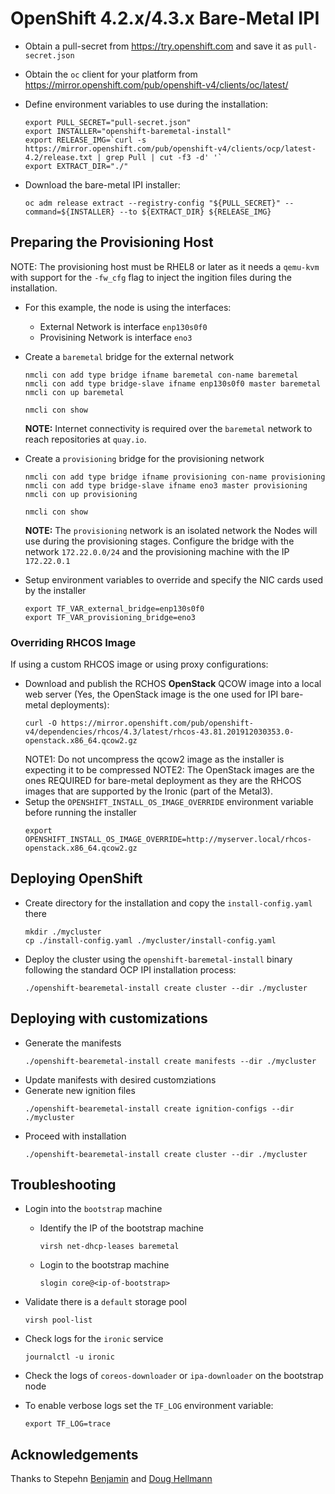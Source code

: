 # OpenShift 4.2.x/4.3.x Bare-Metal IPI

- Obtain a pull-secret from https://try.openshift.com and save it as `pull-secret.json`
- Obtain the `oc` client for your platform from https://mirror.openshift.com/pub/openshift-v4/clients/oc/latest/

- Define environment variables to use during the installation:
    ```
    export PULL_SECRET="pull-secret.json"
    export INSTALLER="openshift-baremetal-install"
    export RELEASE_IMG=`curl -s https://mirror.openshift.com/pub/openshift-v4/clients/ocp/latest-4.2/release.txt | grep Pull | cut -f3 -d' '`
    export EXTRACT_DIR="./"
    ```
- Download the bare-metal IPI installer:
    ```
    oc adm release extract --registry-config "${PULL_SECRET}" --command=${INSTALLER} --to ${EXTRACT_DIR} ${RELEASE_IMG}
    ```

## Preparing the Provisioning Host

NOTE: The provisioning host must be RHEL8 or later as it needs a `qemu-kvm` with support for the `-fw_cfg` flag to inject the ingition files during the installation.

- For this example, the node is using the interfaces:
  - External Network is interface `enp130s0f0`
  - Provisining Network is interface `eno3`


- Create a `baremetal` bridge for the external network
    ```
    nmcli con add type bridge ifname baremetal con-name baremetal
    nmcli con add type bridge-slave ifname enp130s0f0 master baremetal
    nmcli con up baremetal

    nmcli con show
    ```
    **NOTE:** Internet connectivity is required over the `baremetal` network to reach repositories at `quay.io`.


- Create a `provisioning` bridge for the provisioning network
    ```
    nmcli con add type bridge ifname provisioning con-name provisioning
    nmcli con add type bridge-slave ifname eno3 master provisioning
    nmcli con up provisioning

    nmcli con show
    ```
    **NOTE:** The `provisioning` network is an isolated network the Nodes will use during the provisioning stages. Configure the bridge with the network `172.22.0.0/24` and the provisioning machine with the IP `172.22.0.1`

- Setup environment variables to override and specify the NIC cards used by the installer
    ```
    export TF_VAR_external_bridge=enp130s0f0
    export TF_VAR_provisioning_bridge=eno3
    ```

### Overriding RHCOS Image
If using a custom RHCOS image or using proxy configurations:

- Download and publish the RCHOS **OpenStack** QCOW image into a local web server (Yes, the OpenStack image is the one used for IPI bare-metal deployments):
    ```
    curl -O https://mirror.openshift.com/pub/openshift-v4/dependencies/rhcos/4.3/latest/rhcos-43.81.201912030353.0-openstack.x86_64.qcow2.gz
    ```
    NOTE1: Do not uncompress the qcow2 image as the installer is expecting it to be compressed
    NOTE2: The OpenStack images are the ones REQUIRED for bare-metal deployment as they are the RHCOS images that are supported by the Ironic (part of the Metal3).
- Setup the `OPENSHIFT_INSTALL_OS_IMAGE_OVERRIDE` environment variable before running the installer
    ```
    export OPENSHIFT_INSTALL_OS_IMAGE_OVERRIDE=http://myserver.local/rhcos-openstack.x86_64.qcow2.gz
    ```

## Deploying OpenShift
- Create directory for the installation and copy the `install-config.yaml` there
    ```
    mkdir ./mycluster
    cp ./install-config.yaml ./mycluster/install-config.yaml
    ```
- Deploy the cluster using the `openshift-baremetal-install` binary following the standard OCP IPI installation process:
    ```
    ./openshift-bearemetal-install create cluster --dir ./mycluster
    ```

## Deploying with customizations

- Generate the manifests
    ```
    ./openshift-bearemetal-install create manifests --dir ./mycluster
    ```
- Update manifests with desired customziations
- Generate new ignition files
    ```
    ./openshift-bearemetal-install create ignition-configs --dir ./mycluster
    ```
- Proceed with installation
    ```
    ./openshift-bearemetal-install create cluster --dir ./mycluster
    ```

## Troubleshooting

- Login into the `bootstrap` machine
  - Identify the IP of the bootstrap machine
      ```
      virsh net-dhcp-leases baremetal
      ```
  - Login to the bootstrap machine
      ```
      slogin core@<ip-of-bootstrap>
      ```

- Validate there is a `default` storage pool
  ```
  virsh pool-list
  ```

- Check logs for the `ironic` service
    ```
    journalctl -u ironic
    ```

- Check the logs of `coreos-downloader` or `ipa-downloader` on the bootstrap node

- To enable verbose logs set the `TF_LOG` environment variable:
    ```
    export TF_LOG=trace
    ```


## Acknowledgements

Thanks to Stepehn [Benjamin](https://github.com/stbenjam) and [Doug Hellmann](https://github.com/dhellmann)